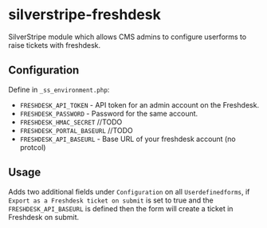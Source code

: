 # silverstripe-freshdesk

SilverStripe module which allows CMS admins to configure userforms to raise tickets with freshdesk.

## Configuration

Define in `_ss_environment.php`:
* `FRESHDESK_API_TOKEN` - API token for an admin account on the Freshdesk.
* `FRESHDESK_PASSWORD` - Password for the same account.
* `FRESHDESK_HMAC_SECRET` //TODO
* `FRESHDESK_PORTAL_BASEURL` //TODO
* `FRESHDESK_API_BASEURL` - Base URL of your freshdesk account (no protcol)

## Usage

Adds two additional fields under `Configuration` on all `Userdefinedforms`, if `Export as a Freshdesk ticket on submit` is set to true and the `FRESHDESK_API_BASEURL` is defined then the form will create a ticket in Freshdesk on submit.
